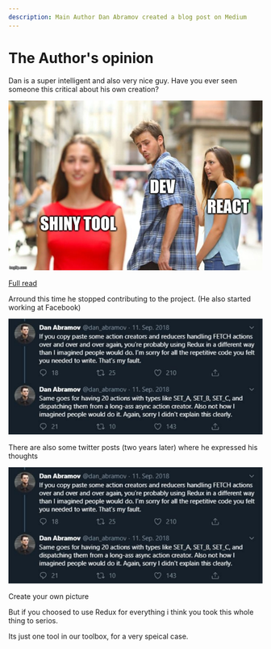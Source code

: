 ```yaml
---
description: Main Author Dan Abramov created a blog post on Medium
---
```


# The Author's opinion

Dan is a super intelligent and also very nice guy. Have you ever seen someone this critical about his own creation?

![](.gitbook/assets/image%20%283%29.png)

[Full read](https://medium.com/@dan_abramov/you-might-not-need-redux-be46360cf367)

Arround this time he stopped contributing to the project. \(He also started working at Facebook\)

![](.gitbook/assets/image%20%282%29.png)

There are also some twitter posts \(two years later\) where he expressed his thoughts

![](.gitbook/assets/image%20%284%29.png)

Create your own picture

But if you choosed to use Redux for everything i think you took this whole thing to serios.

Its just one tool in our toolbox, for a very speical case.

